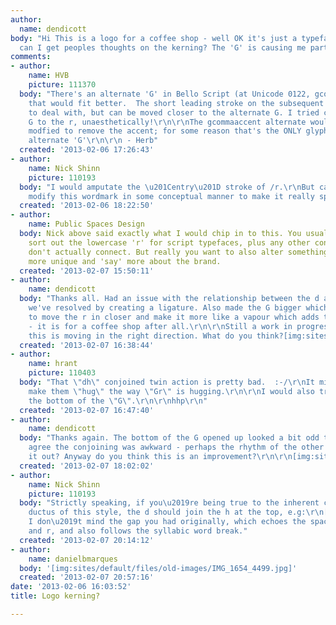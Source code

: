 ```yaml
---
author:
  name: dendicott
body: "Hi This is a logo for a coffee shop - well OK it's just a typeface really (Bello)
  can I get peoples thoughts on the kerning? The 'G' is causing me particular consternation...\r\n\r\nThanks"
comments:
- author:
    name: HVB
    picture: 111370
  body: "There's an alternate 'G' in Bello Script (at Unicode 0122, gcommaaccent)
    that would fit better.  The short leading stroke on the subsequent 'r' is awkward
    to deal with, but can be moved closer to the alternate G. I tried connecting the
    G to the r, unaesthetically!\r\n\r\nThe gcommaaccent alternate would have to be
    modfied to remove the accent; for some reason that's the ONLY glyph with that
    alternate 'G'\r\n\r\n - Herb"
  created: '2013-02-06 17:26:43'
- author:
    name: Nick Shinn
    picture: 110193
  body: "I would amputate the \u201Centry\u201D stroke of /r.\r\nBut can\u2019t you
    modify this wordmark in some conceptual manner to make it really special?"
  created: '2013-02-06 18:22:50'
- author:
    name: Public Spaces Design
  body: Nick above said exactly what I would chip in to this. You usually need to
    sort out the lowercase 'r' for script typefaces, plus any other connections that
    don't actually connect. But really you want to also alter something to make it
    more unique and 'say' more about the brand.
  created: '2013-02-07 15:50:11'
- author:
    name: dendicott
  body: "Thanks all. Had an issue with the relationship between the d and h, which
    we've resolved by creating a ligature. Also made the G bigger which allowed us
    to move the r in closer and make it more like a vapour which adds the character
    - it is for a coffee shop after all.\r\n\r\nStill a work in progress but hopefully
    this is moving in the right direction. What do you think?[img:sites/default/files/old-images/grindhouse_logo_new2_4785.jpg]"
  created: '2013-02-07 16:38:44'
- author:
    name: hrant
    picture: 110403
  body: "That \"dh\" conjoined twin action is pretty bad.  :-/\r\nIt might work to
    make them \"hug\" the way \"Gr\" is hugging.\r\n\r\nI would also try unjoining
    the bottom of the \"G\".\r\n\r\nhhp\r\n"
  created: '2013-02-07 16:47:40'
- author:
    name: dendicott
  body: "Thanks again. The bottom of the G opened up looked a bit odd to my eye. However
    agree the conjoining was awkward - perhaps the rhythm of the other joins was throwing
    it out? Anyway do you think this is an improvement?\r\n\r\n[img:sites/default/files/old-images/grindhouse_logo_final_5544.jpg]"
  created: '2013-02-07 18:02:02'
- author:
    name: Nick Shinn
    picture: 110193
  body: "Strictly speaking, if you\u2019re being true to the inherent calligraphic
    ductus of this style, the d should join the h at the top, e.g:\r\n[img:sites/default/files/old-images/Cadburys_logo_6205.gif]\r\nHowever,
    I don\u2019t mind the gap you had originally, which echoes the space between G
    and r, and also follows the syllabic word break."
  created: '2013-02-07 20:14:12'
- author:
    name: danielbmarques
  body: '[img:sites/default/files/old-images/IMG_1654_4499.jpg]'
  created: '2013-02-07 20:57:16'
date: '2013-02-06 16:03:52'
title: Logo kerning?

---
```

